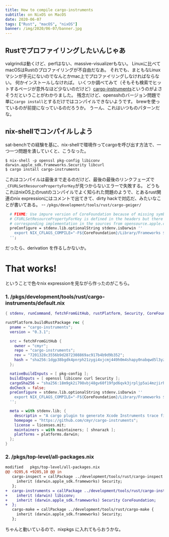 ```yaml
---
title: How to compile cargo-instruments
subtitle: on NixOS on MacOS
date: 2020-06-07
tags: ["Rust", "macOS", "nixOS"]
banner: /img/2020/06-07/banner.jpg
---
```

## Rustでプロファイリングしたいんじゃあ

valgrindは動くけど、perfはない、massive-visualizerもない。
Linuxに比べてmacOSはRustのプロファイリングが不自由だなあ。
それでも、まともなLinuxマシンが手元にないのでなんとかmac上でプロファイリングしなければならない。
何かインストールしなければ。
いくつか調べてみて（そもそも検索でヒットするページが意外なほど少ないのだけど）[cargo-instruments](https://crates.io/crates/cargo-instruments)というのがよさそうだということがわかりました。
残念だけど、opensshのバージョン問題で単に`cargo install`とするだけではコンパイルできないようです。
brewを使っているのが前提になっているのだろうか。
うーん、これはいつものパターンだな。

## nix-shellでコンパイルしよう

sat-benchでの経験を基に、nix-shellで環境作ってcargoを呼び出す方法で、一つ一つ問題を潰していくと、こうなった。

```shell
$ nix-shell -p openssl pkg-config libiconv darwin.apple_sdk.frameworks.Security libcurl
$ cargo install cargo-instruments
```

これはコンパイルは最後まで走るのだけど、最後の最後のリンクフェーズで`_CFURLSetResourcePropertyForKey`が見つからないエラーで失敗する。
どうもこれはnixOS上のrustのコンパイルでよく知られた問題のようで、とあるrust関連のnix expressionにはコメントで出てきて、dirty hackで対応だ、みたいなことが書いてある。
-- `/pkgs/development/tools/rust/cargo-geiger/`

```nix
  # FIXME: Use impure version of CoreFoundation because of missing symbols.
  # CFURLSetResourcePropertyForKey is defined in the headers but there's no
  # corresponding implementation in the sources from opensource.apple.com.
  preConfigure = stdenv.lib.optionalString stdenv.isDarwin ''
    export NIX_CFLAGS_COMPILE="-F${CoreFoundation}/Library/Frameworks $NIX_CFLAGS_COMPILE"
  '';
```

だったら、derivation を作るしかないか。

# That works!

ということで色々nix expressionを見ながら作ったのがこちら。

### 1. /pkgs/development/tools/rust/cargo-instruments/default.nix

```nix
{ stdenv, runCommand, fetchFromGitHub, rustPlatform, Security, CoreFoundation, openssl, pkg-config, libiconv, curl }:

rustPlatform.buildRustPackage rec {
  pname = "cargo-instruments";
  version = "0.3.1";

  src = fetchFromGitHub {
    owner = "cmyr";
    repo = "cargo-instruments";
    rev = "7201328c3556b9d2872308869ac917b4b9d9b352";
    hash = "sha256:1dgp38bgdk4pnrph21zygi4xjcmj449h0m4shapy0nabqwd5l3yz";
  };

  nativeBuildInputs = [ pkg-config ];
  buildInputs = [ openssl libiconv curl Security ];
  cargoSha256 = "sha256:18m9gk2i798vbj48gv60f19fpd6qvk3jrpljp5ai4mzjirhbscxs";
  doCheck = false;
  preConfigure = stdenv.lib.optionalString stdenv.isDarwin ''
    export NIX_CFLAGS_COMPILE="-F${CoreFoundation}/Library/Frameworks $NIX_CFLAGS_COMPILE"
  '';

  meta = with stdenv.lib; {
    descriptin = "A cargo plugin to generate Xcode Instruments trace files";
    homepage = "https://github.com/cmyr/cargo-instruments";
    license = licenses.mit;
    maintainers = with maintainers; [ shnarazk ];
    platforms = platforms.darwin;
  };
}
```

### 2. /pkgs/top-level/all-packages.nix

```diff
modified   pkgs/top-level/all-packages.nix
@@ -9205,6 +9205,10 @@ in
   cargo-inspect = callPackage ../development/tools/rust/cargo-inspect {
     inherit (darwin.apple_sdk.frameworks) Security;
   };
+  cargo-instruments = callPackage ../development/tools/rust/cargo-instruments {
+    inherit (darwin) libiconv;
+    inherit (darwin.apple_sdk.frameworks) Security CoreFoundation;
+  };
   cargo-make = callPackage ../development/tools/rust/cargo-make {
     inherit (darwin.apple_sdk.frameworks) Security;
   };
```

ちゃんと動いているので、nixpkgs に入れてもらおうかな。
